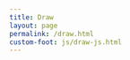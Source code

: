 ```yaml
---
title: Draw
layout: page
permalink: /draw.html
custom-foot: js/draw-js.html
---
```


<div id="draw"></div>
